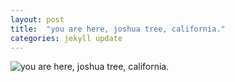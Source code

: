 ```yaml
---
layout: post
title:  "you are here, joshua tree, california."
categories: jekyll update
---
```


![you are here, joshua tree, california.]({{site.baseurl}}/images/DSCF0265.jpg)
